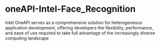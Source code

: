 # oneAPI-Intel-Face_Recognition
Intel OneAPI serves as a comprehensive solution for heterogeneous application development, offering developers the flexibility, performance, and ease of use required to take full advantage of the increasingly diverse computing landscape
